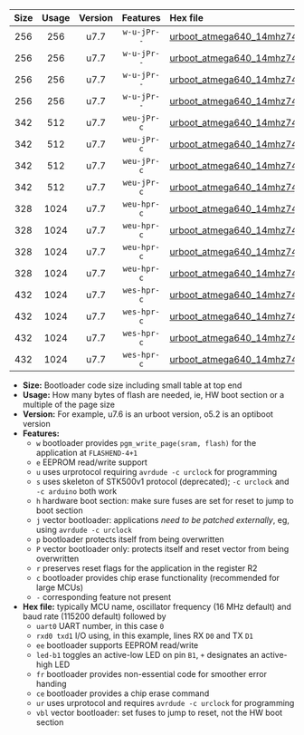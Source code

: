 |Size|Usage|Version|Features|Hex file|
|:-:|:-:|:-:|:-:|:--|
|256|256|u7.7|`w-u-jPr--`|[urboot_atmega640_14mhz7456_115200bps_uart0_rxe0_txe1_led+b7_fr_ur_vbl.hex](https://raw.githubusercontent.com/stefanrueger/urboot.hex/main/cores/megacore/atmega640/fcpu_14mhz7456/115200_bps/urboot_atmega640_14mhz7456_115200bps_uart0_rxe0_txe1_led+b7_fr_ur_vbl.hex)|
|256|256|u7.7|`w-u-jPr--`|[urboot_atmega640_14mhz7456_115200bps_uart1_rxd2_txd3_led+b7_fr_ur_vbl.hex](https://raw.githubusercontent.com/stefanrueger/urboot.hex/main/cores/megacore/atmega640/fcpu_14mhz7456/115200_bps/urboot_atmega640_14mhz7456_115200bps_uart1_rxd2_txd3_led+b7_fr_ur_vbl.hex)|
|256|256|u7.7|`w-u-jPr--`|[urboot_atmega640_14mhz7456_115200bps_uart2_rxh0_txh1_led+b7_fr_ur_vbl.hex](https://raw.githubusercontent.com/stefanrueger/urboot.hex/main/cores/megacore/atmega640/fcpu_14mhz7456/115200_bps/urboot_atmega640_14mhz7456_115200bps_uart2_rxh0_txh1_led+b7_fr_ur_vbl.hex)|
|256|256|u7.7|`w-u-jPr--`|[urboot_atmega640_14mhz7456_115200bps_uart3_rxj0_txj1_led+b7_fr_ur_vbl.hex](https://raw.githubusercontent.com/stefanrueger/urboot.hex/main/cores/megacore/atmega640/fcpu_14mhz7456/115200_bps/urboot_atmega640_14mhz7456_115200bps_uart3_rxj0_txj1_led+b7_fr_ur_vbl.hex)|
|342|512|u7.7|`weu-jPr-c`|[urboot_atmega640_14mhz7456_115200bps_uart0_rxe0_txe1_ee_led+b7_fr_ce_ur_vbl.hex](https://raw.githubusercontent.com/stefanrueger/urboot.hex/main/cores/megacore/atmega640/fcpu_14mhz7456/115200_bps/urboot_atmega640_14mhz7456_115200bps_uart0_rxe0_txe1_ee_led+b7_fr_ce_ur_vbl.hex)|
|342|512|u7.7|`weu-jPr-c`|[urboot_atmega640_14mhz7456_115200bps_uart1_rxd2_txd3_ee_led+b7_fr_ce_ur_vbl.hex](https://raw.githubusercontent.com/stefanrueger/urboot.hex/main/cores/megacore/atmega640/fcpu_14mhz7456/115200_bps/urboot_atmega640_14mhz7456_115200bps_uart1_rxd2_txd3_ee_led+b7_fr_ce_ur_vbl.hex)|
|342|512|u7.7|`weu-jPr-c`|[urboot_atmega640_14mhz7456_115200bps_uart2_rxh0_txh1_ee_led+b7_fr_ce_ur_vbl.hex](https://raw.githubusercontent.com/stefanrueger/urboot.hex/main/cores/megacore/atmega640/fcpu_14mhz7456/115200_bps/urboot_atmega640_14mhz7456_115200bps_uart2_rxh0_txh1_ee_led+b7_fr_ce_ur_vbl.hex)|
|342|512|u7.7|`weu-jPr-c`|[urboot_atmega640_14mhz7456_115200bps_uart3_rxj0_txj1_ee_led+b7_fr_ce_ur_vbl.hex](https://raw.githubusercontent.com/stefanrueger/urboot.hex/main/cores/megacore/atmega640/fcpu_14mhz7456/115200_bps/urboot_atmega640_14mhz7456_115200bps_uart3_rxj0_txj1_ee_led+b7_fr_ce_ur_vbl.hex)|
|328|1024|u7.7|`weu-hpr-c`|[urboot_atmega640_14mhz7456_115200bps_uart0_rxe0_txe1_ee_led+b7_fr_ce_ur.hex](https://raw.githubusercontent.com/stefanrueger/urboot.hex/main/cores/megacore/atmega640/fcpu_14mhz7456/115200_bps/urboot_atmega640_14mhz7456_115200bps_uart0_rxe0_txe1_ee_led+b7_fr_ce_ur.hex)|
|328|1024|u7.7|`weu-hpr-c`|[urboot_atmega640_14mhz7456_115200bps_uart1_rxd2_txd3_ee_led+b7_fr_ce_ur.hex](https://raw.githubusercontent.com/stefanrueger/urboot.hex/main/cores/megacore/atmega640/fcpu_14mhz7456/115200_bps/urboot_atmega640_14mhz7456_115200bps_uart1_rxd2_txd3_ee_led+b7_fr_ce_ur.hex)|
|328|1024|u7.7|`weu-hpr-c`|[urboot_atmega640_14mhz7456_115200bps_uart2_rxh0_txh1_ee_led+b7_fr_ce_ur.hex](https://raw.githubusercontent.com/stefanrueger/urboot.hex/main/cores/megacore/atmega640/fcpu_14mhz7456/115200_bps/urboot_atmega640_14mhz7456_115200bps_uart2_rxh0_txh1_ee_led+b7_fr_ce_ur.hex)|
|328|1024|u7.7|`weu-hpr-c`|[urboot_atmega640_14mhz7456_115200bps_uart3_rxj0_txj1_ee_led+b7_fr_ce_ur.hex](https://raw.githubusercontent.com/stefanrueger/urboot.hex/main/cores/megacore/atmega640/fcpu_14mhz7456/115200_bps/urboot_atmega640_14mhz7456_115200bps_uart3_rxj0_txj1_ee_led+b7_fr_ce_ur.hex)|
|432|1024|u7.7|`wes-hpr-c`|[urboot_atmega640_14mhz7456_115200bps_uart0_rxe0_txe1_ee_led+b7_fr_ce.hex](https://raw.githubusercontent.com/stefanrueger/urboot.hex/main/cores/megacore/atmega640/fcpu_14mhz7456/115200_bps/urboot_atmega640_14mhz7456_115200bps_uart0_rxe0_txe1_ee_led+b7_fr_ce.hex)|
|432|1024|u7.7|`wes-hpr-c`|[urboot_atmega640_14mhz7456_115200bps_uart1_rxd2_txd3_ee_led+b7_fr_ce.hex](https://raw.githubusercontent.com/stefanrueger/urboot.hex/main/cores/megacore/atmega640/fcpu_14mhz7456/115200_bps/urboot_atmega640_14mhz7456_115200bps_uart1_rxd2_txd3_ee_led+b7_fr_ce.hex)|
|432|1024|u7.7|`wes-hpr-c`|[urboot_atmega640_14mhz7456_115200bps_uart2_rxh0_txh1_ee_led+b7_fr_ce.hex](https://raw.githubusercontent.com/stefanrueger/urboot.hex/main/cores/megacore/atmega640/fcpu_14mhz7456/115200_bps/urboot_atmega640_14mhz7456_115200bps_uart2_rxh0_txh1_ee_led+b7_fr_ce.hex)|
|432|1024|u7.7|`wes-hpr-c`|[urboot_atmega640_14mhz7456_115200bps_uart3_rxj0_txj1_ee_led+b7_fr_ce.hex](https://raw.githubusercontent.com/stefanrueger/urboot.hex/main/cores/megacore/atmega640/fcpu_14mhz7456/115200_bps/urboot_atmega640_14mhz7456_115200bps_uart3_rxj0_txj1_ee_led+b7_fr_ce.hex)|

- **Size:** Bootloader code size including small table at top end
- **Usage:** How many bytes of flash are needed, ie, HW boot section or a multiple of the page size
- **Version:** For example, u7.6 is an urboot version, o5.2 is an optiboot version
- **Features:**
  + `w` bootloader provides `pgm_write_page(sram, flash)` for the application at `FLASHEND-4+1`
  + `e` EEPROM read/write support
  + `u` uses urprotocol requiring `avrdude -c urclock` for programming
  + `s` uses skeleton of STK500v1 protocol (deprecated); `-c urclock` and `-c arduino` both work
  + `h` hardware boot section: make sure fuses are set for reset to jump to boot section
  + `j` vector bootloader: applications *need to be patched externally*, eg, using `avrdude -c urclock`
  + `p` bootloader protects itself from being overwritten
  + `P` vector bootloader only: protects itself and reset vector from being overwritten
  + `r` preserves reset flags for the application in the register R2
  + `c` bootloader provides chip erase functionality (recommended for large MCUs)
  + `-` corresponding feature not present
- **Hex file:** typically MCU name, oscillator frequency (16 MHz default) and baud rate (115200 default) followed by
  + `uart0` UART number, in this case `0`
  + `rxd0 txd1` I/O using, in this example, lines RX `D0` and TX `D1`
  + `ee` bootloader supports EEPROM read/write
  + `led-b1` toggles an active-low LED on pin `B1`, `+` designates an active-high LED
  + `fr` bootloader provides non-essential code for smoother error handing
  + `ce` bootloader provides a chip erase command
  + `ur` uses urprotocol and requires `avrdude -c urclock` for programming
  + `vbl` vector bootloader: set fuses to jump to reset, not the HW boot section
